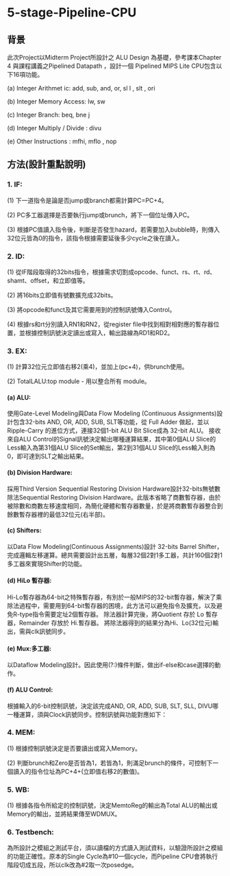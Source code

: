 # 5-stage-Pipeline-CPU

## 背景
此次Project以Midterm Project所設計之 ALU Design 為基礎，參考課本Chapter 4 與課程講義之Pipelined Datapath ，設計一個 Pipelined MIPS Lite CPU包含以下16項功能。

(a) Integer Arithmet ic: add, sub, and, or, sl l , slt , ori

(b) Integer Memory Access: lw, sw

(c) Integer Branch: beq, bne j

(d) Integer Multiply / Divide : divu

(e) Other Instructions : mfhi, mflo , nop

## 方法(設計重點說明)
### 1.	IF:
(1)	下一道指令是論是否jump或branch都需計算PC=PC+4。

(2)	PC多工器選擇是否要執行jump或brunch，將下一個位址傳入PC。

(3)	根據PC值讀入指令後，判斷是否發生hazard，若需要加入bubble時，則傳入32位元皆為0的指令，該指令根據需要延後多少cycle之後在讀入。



### 2.	ID:
(1)	從IF階段取得的32bits指令，根據需求切割成opcode、funct、rs、rt、rd、shamt、offset，和立即值等。

(2)	將16bits立即值有號數擴充成32bits。

(3)	將opcode和funct及其它需要用到的控制訊號傳入Control。

(4)	根據rs和rt分別讀入RN1和RN2，從register file中找到相對相對應的暫存器位置，並根據控制訊號決定讀出或寫入，輸出路線為RD1和RD2。

### 3.	EX:
(1) 計算32位元立即值右移2(乘4)，並加上(pc+4)，供brunch使用。

(2) TotalLALU:top module - 用以整合所有 module。
 
#### (a) ALU: 
使用Gate-Level Modeling與Data Flow Modeling (Continuous Assignments)設計包含32-bits AND, OR, ADD, SUB, SLT等功能，從 Full Adder 做起，並以 Ripple-Carry 的進位方式，連接32個1-bit ALU Bit Slice成為 32-bit ALU。
接收來自ALU Control的Signal訊號決定輸出哪種運算結果，其中第0個ALU Slice的Less輸入為第31個ALU Slice的Set輸出，第2到31個ALU Slice的Less輸入則為0，即可達到SLT之輸出結果。

#### (b) Division Hardware: 
採用Third Version Sequential Restoring Division Hardware設計32-bits無號數除法Sequential Restoring Division Hardware。此版本省略了商數暫存器，由於被除數和商數左移速度相同，為簡化硬體和暫存器數量，於是將商數暫存器整合到餘數暫存器裡的最低32位元(右半部)。

#### (c) Shifters: 
以Data Flow Modeling(Continuous Assignments)設計 32-bits Barrel Shifter，完成邏輯左移運算。總共需要設計出五層，每層32個2對1多工器，共計160個2對1多工器來實現Shifter的功能。

#### (d) HiLo 暫存器: 
Hi-Lo暫存器為64-bit之特殊暫存器，有別於一般MIPS的32-bit暫存器，解決了乘除法過程中，需要用到64-bit暫存器的困境，此方法可以避免指令及擴充，以及避免R-type指令需要定址2個暫存器。
除法器計算完後，將Quotient 存於 Lo 暫存器，Remainder 存放於 Hi.暫存器。
將除法器得到的結果分為Hi、Lo(32位元)輸出，需與clk訊號同步。

#### (e) Mux:多工器: 
以Dataflow Modeling設計。因此使用(?:)條件判斷，做出if-else和case選擇的動作。

#### (f) ALU Control: 
根據輸入的6-bit控制訊號，決定該完成AND, OR, ADD, SUB, SLT, SLL, DIVU哪一種運算，須與Clock訊號同步。控制訊號與功能對應如下：

### 4.	MEM:
(1)	根據控制訊號決定是否要讀出或寫入Memory。

(2)	判斷brunch和Zero是否皆為1，若皆為1，則滿足brunch的條件，可控制下一個讀入的指令位址為PC+4+(立即值右移2的數值)。

### 5.	WB:
(1)	根據各指令所給定的控制訊號，決定MemtoReg的輸出為Total ALU的輸出或Memory的輸出，並將結果傳至WDMUX。

### 6.	Testbench:
為所設計之模組之測試平台，須以讀檔的方式讀入測試資料，以驗證所設計之模組的功能正確性。原本的Single Cycle為#10一個cycle，而Pipeline CPU會將執行階段切成五段，所以clk改為#2取一次posedge。



